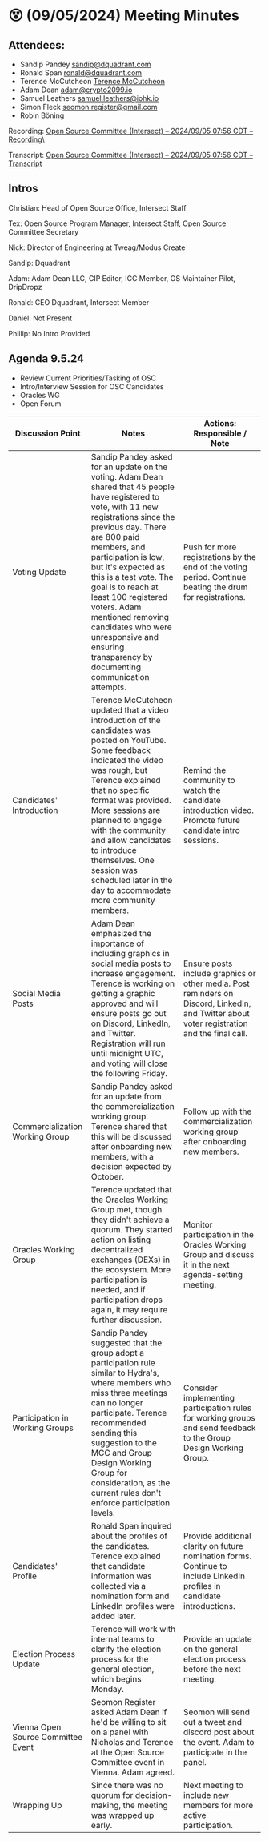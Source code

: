# 😵 (09/05/2024) Meeting Minutes

## Attendees:&#x20;

* Sandip Pandey [sandip@dquadrant.com](mailto:sandip@dquadrant.com)
* Ronald Span [ronald@dquadrant.com](mailto:ronald@dquadrant.com)
* Terence McCutcheon [Terence McCutcheon](mailto:terence.mccutcheon@intersectmbo.org)
* Adam Dean [adam@crypto2099.io](mailto:adam@crypto2099.io)
* Samuel Leathers [samuel.leathers@iohk.io](mailto:samuel.leathers@iohk.io)
* Simon Fleck [seomon.register@gmail.com](mailto:seomon.register@gmail.com)
* Robin Böning&#x20;

Recording: [Open Source Committee (Intersect) – 2024/09/05 07:56 CDT – Recording](https://drive.google.com/file/d/1\_3gINT-Hjnga2E2bcSlA91M5B1wxD\_ro/view?usp=sharing)\


Transcript: [Open Source Committee (Intersect) – 2024/09/05 07:56 CDT – Transcript](https://docs.google.com/document/d/1jc7fuW9mAcz4MRfU9p2S0r\_90x-vDmK4mtgTxzJ2Dys/edit?usp=sharing)

## Intros

Christian: Head of Open Source Office, Intersect Staff

Tex: Open Source Program Manager, Intersect Staff, Open Source Committee Secretary

Nick: Director of Engineering at Tweag/Modus Create

Sandip: Dquadrant

Adam: Adam Dean LLC, CIP Editor, ICC Member, OS Maintainer Pilot, DripDropz

Ronald: CEO Dquadrant, Intersect Member

Daniel: Not Present

Phillip: No Intro Provided

## Agenda 9.5.24

* Review Current Priorities/Tasking of OSC
* Intro/Interview Session for OSC Candidates
* Oracles WG
* Open Forum

| Discussion Point                   | Notes                                                                                                                                                                                                                                                                                                                                                                                                                                      | Actions: Responsible / Note                                                                                                                 |
| ---------------------------------- | ------------------------------------------------------------------------------------------------------------------------------------------------------------------------------------------------------------------------------------------------------------------------------------------------------------------------------------------------------------------------------------------------------------------------------------------ | ------------------------------------------------------------------------------------------------------------------------------------------- |
| Voting Update                      | Sandip Pandey asked for an update on the voting. Adam Dean shared that 45 people have registered to vote, with 11 new registrations since the previous day. There are 800 paid members, and participation is low, but it's expected as this is a test vote. The goal is to reach at least 100 registered voters. Adam mentioned removing candidates who were unresponsive and ensuring transparency by documenting communication attempts. | Push for more registrations by the end of the voting period. Continue beating the drum for registrations.                                   |
| Candidates' Introduction           | Terence McCutcheon updated that a video introduction of the candidates was posted on YouTube. Some feedback indicated the video was rough, but Terence explained that no specific format was provided. More sessions are planned to engage with the community and allow candidates to introduce themselves. One session was scheduled later in the day to accommodate more community members.                                              | Remind the community to watch the candidate introduction video. Promote future candidate intro sessions.                                    |
| Social Media Posts                 | Adam Dean emphasized the importance of including graphics in social media posts to increase engagement. Terence is working on getting a graphic approved and will ensure posts go out on Discord, LinkedIn, and Twitter. Registration will run until midnight UTC, and voting will close the following Friday.                                                                                                                             | Ensure posts include graphics or other media. Post reminders on Discord, LinkedIn, and Twitter about voter registration and the final call. |
| Commercialization Working Group    | Sandip Pandey asked for an update from the commercialization working group. Terence shared that this will be discussed after onboarding new members, with a decision expected by October.                                                                                                                                                                                                                                                  | Follow up with the commercialization working group after onboarding new members.                                                            |
| Oracles Working Group              | Terence updated that the Oracles Working Group met, though they didn't achieve a quorum. They started action on listing decentralized exchanges (DEXs) in the ecosystem. More participation is needed, and if participation drops again, it may require further discussion.                                                                                                                                                                | Monitor participation in the Oracles Working Group and discuss it in the next agenda-setting meeting.                                       |
| Participation in Working Groups    | Sandip Pandey suggested that the group adopt a participation rule similar to Hydra's, where members who miss three meetings can no longer participate. Terence recommended sending this suggestion to the MCC and Group Design Working Group for consideration, as the current rules don't enforce participation levels.                                                                                                                   | Consider implementing participation rules for working groups and send feedback to the Group Design Working Group.                           |
| Candidates' Profile                | Ronald Span inquired about the profiles of the candidates. Terence explained that candidate information was collected via a nomination form and LinkedIn profiles were added later.                                                                                                                                                                                                                                                        | Provide additional clarity on future nomination forms. Continue to include LinkedIn profiles in candidate introductions.                    |
| Election Process Update            | Terence will work with internal teams to clarify the election process for the general election, which begins Monday.                                                                                                                                                                                                                                                                                                                       | Provide an update on the general election process before the next meeting.                                                                  |
| Vienna Open Source Committee Event | Seomon Register asked Adam Dean if he'd be willing to sit on a panel with Nicholas and Terence at the Open Source Committee event in Vienna. Adam agreed.                                                                                                                                                                                                                                                                                  | Seomon will send out a tweet and discord post about the event. Adam to participate in the panel.                                            |
| Wrapping Up                        | Since there was no quorum for decision-making, the meeting was wrapped up early.                                                                                                                                                                                                                                                                                                                                                           | Next meeting to include new members for more active participation.                                                                          |

